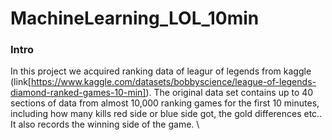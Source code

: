 # MachineLearning_LOL_10min
### Intro

In this project we acquired ranking data of leagur of legends from kaggle (link[https://www.kaggle.com/datasets/bobbyscience/league-of-legends-diamond-ranked-games-10-min]). The original data set contains up to 40 sections of data from almost 10,000 ranking games for the first 10 minutes, including how many kills red side or blue side got, the gold differences etc.. It also records the winning side of the game. \
